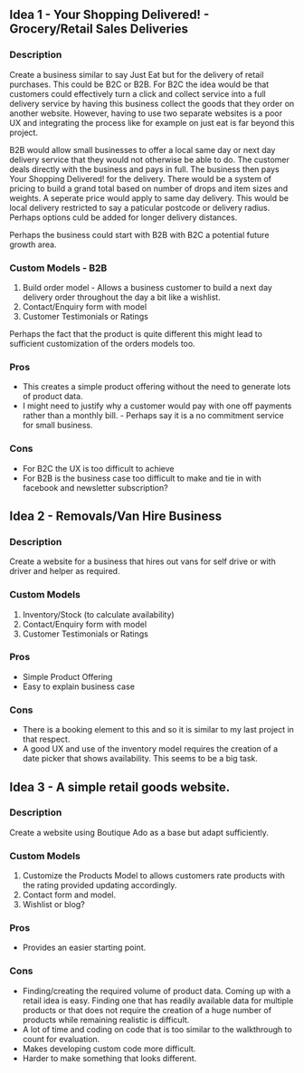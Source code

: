 ## Idea 1 - Your Shopping Delivered! - Grocery/Retail Sales Deliveries

### Description

Create a business similar to say Just Eat but for the delivery of retail purchases. This could be B2C or B2B. For B2C the idea would be that customers could effectively turn a click and collect service into a full delivery service by having this business collect the goods that they order on another website. However, having to use two separate websites is a poor UX and integrating the process like for example on just eat is far beyond this project.

B2B would allow small businesses to offer a local same day or next day delivery service that they would not otherwise be able to do. The customer deals directly with the business and pays in full. The business then pays Your Shopping Delivered! for the delivery. There would be a system of pricing to build a grand total based on number of drops and item sizes and weights. A seperate price would apply to same day delivery. This would be local delivery restricted to say a paticular postcode or delivery radius. Perhaps options culd be added for longer delivery distances.

Perhaps the business could start with B2B with B2C a potential future growth area.

### Custom Models - B2B

1. Build order model - Allows a business customer to build a next day delivery order throughout the day a bit like a wishlist.
2. Contact/Enquiry form with model
3. Customer Testimonials or Ratings

Perhaps the fact that the product is quite different this might lead to sufficient customization of the orders models too.

### Pros

* This creates a simple product offering without the need to generate lots of product data.
* I might need to justify why a customer would pay with one off payments rather than a monthly bill. - Perhaps say it is a no commitment service for small business. 

### Cons

* For B2C the UX is too difficult to achieve
* For B2B is the business case too difficult to make and tie in with facebook and newsletter subscription?

## Idea 2 - Removals/Van Hire Business

### Description

Create a website for a business that hires out vans for self drive or with driver and helper as required.

### Custom Models

1. Inventory/Stock (to calculate availability)
2. Contact/Enquiry form with model
3. Customer Testimonials or Ratings

### Pros

* Simple Product Offering
* Easy to explain business case

### Cons

* There is a booking element to this and so it is similar to my last project in that respect.
* A good UX and use of the inventory model requires the creation of a date picker that shows availability. This seems to be a big task.

## Idea 3 - A simple retail goods website.

### Description

Create a website using Boutique Ado as a base but adapt sufficiently.

### Custom Models

1. Customize the Products Model to allows customers rate products with the rating provided updating accordingly.
2. Contact form and model.
3. Wishlist or blog?

### Pros

* Provides an easier starting point.

### Cons

* Finding/creating the required volume of product data. Coming up with a retail idea is easy. Finding one that has readily available data for multiple products or that does not require the creation of a huge number of products while remaining realistic is difficult.
* A lot of time and coding on code that is too similar to the walkthrough to count for evaluation.
* Makes developing custom code more difficult.
* Harder to make something that looks different.

